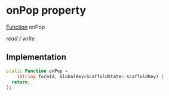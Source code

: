 


# onPop property






[Function](https://api.flutter.dev/flutter/dart-core/Function-class.html) onPop
  
_read / write_






## Implementation

```dart
static Function onPop =
    (String formId, GlobalKey<ScaffoldState> scaffoldKey) {
  return;
};


```







